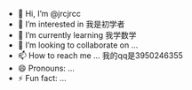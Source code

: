 - 👋 Hi, I’m @jrcjrcc
- 👀 I’m interested in 我是初学者
- 🌱 I’m currently learning 我学数学
- 💞️ I’m looking to collaborate on ...
- 📫 How to reach me ... 我的qq是3950246355
- 😄 Pronouns: ...
- ⚡ Fun fact: ...

<!---
jrcjrcc/jrcjrcc is a ✨ special ✨ repository because its `README.md` (this file) appears on your GitHub profile.
You can click the Preview link to take a look at your changes.
--->
